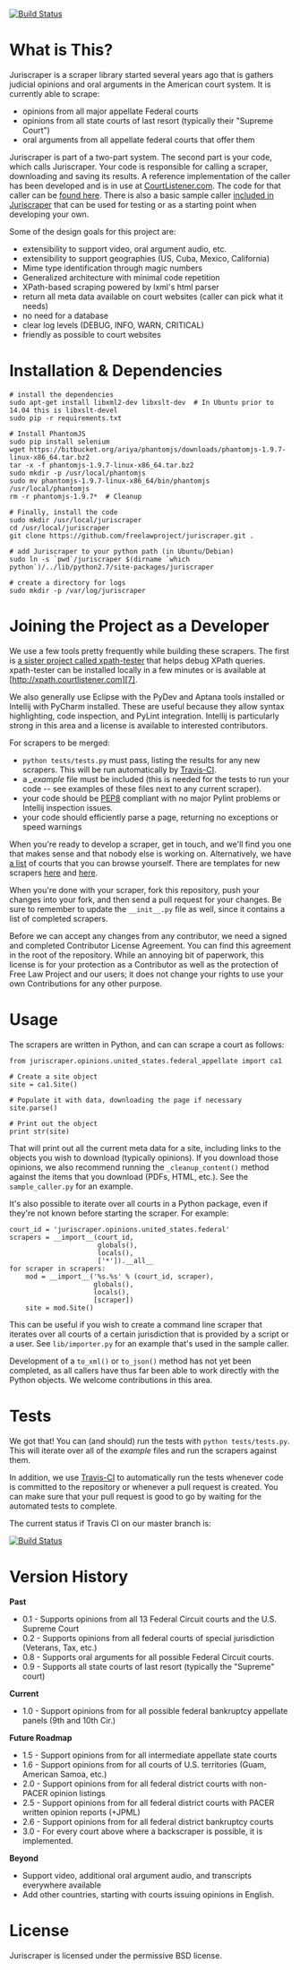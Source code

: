 [![Build Status](https://travis-ci.org/freelawproject/juriscraper.svg?branch=master)][12]

What is This?
=============
Juriscraper is a scraper library started several years ago that is gathers 
judicial opinions and oral arguments in the American court system. It is 
currently able to scrape:

  - opinions from all major appellate Federal courts
  - opinions from all state courts of last resort (typically their "Supreme 
    Court")
  - oral arguments from all appellate federal courts that offer them

Juriscraper is part of a two-part system. The second part is your code, which
calls Juriscraper. Your code is responsible for calling a scraper, downloading 
and saving its results. A reference implementation of the caller has been 
developed and is in use at [CourtListener.com][2]. The code for that caller 
can be [found here][1]. There is also a basic sample caller [included in 
Juriscraper][5] that can be used for testing or as a starting point when 
developing your own.

Some of the design goals for this project are:

 - extensibility to support video, oral argument audio, etc.
 - extensibility to support geographies (US, Cuba, Mexico, California)
 - Mime type identification through magic numbers
 - Generalized architecture with minimal code repetition
 - XPath-based scraping powered by lxml's html parser
 - return all meta data available on court websites (caller can pick what it needs)
 - no need for a database
 - clear log levels (DEBUG, INFO, WARN, CRITICAL)
 - friendly as possible to court websites


Installation & Dependencies
===========================
    # install the dependencies
    sudo apt-get install libxml2-dev libxslt-dev  # In Ubuntu prior to 14.04 this is libxslt-devel
    sudo pip -r requirements.txt
    
    # Install PhantomJS
    sudo pip install selenium
    wget https://bitbucket.org/ariya/phantomjs/downloads/phantomjs-1.9.7-linux-x86_64.tar.bz2
    tar -x -f phantomjs-1.9.7-linux-x86_64.tar.bz2
    sudo mkdir -p /usr/local/phantomjs
    sudo mv phantomjs-1.9.7-linux-x86_64/bin/phantomjs /usr/local/phantomjs
    rm -r phantomjs-1.9.7*  # Cleanup
    
    # Finally, install the code
    sudo mkdir /usr/local/juriscraper
    cd /usr/local/juriscraper
    git clone https://github.com/freelawproject/juriscraper.git .

    # add Juriscraper to your python path (in Ubuntu/Debian)
    sudo ln -s `pwd`/juriscraper $(dirname `which python`)/../lib/python2.7/site-packages/juriscraper

    # create a directory for logs
    sudo mkdir -p /var/log/juriscraper


Joining the Project as a Developer
==================================
We use a few tools pretty frequently while building these scrapers. The first is
[a sister project called xpath-tester][3] that helps debug XPath queries.
xpath-tester can be installed locally in a few minutes or is available at
[http://xpath.courtlistener.com][7].

We also generally use Eclipse with the PyDev and Aptana tools installed or 
Intellij with PyCharm installed. These are useful because they allow syntax 
highlighting, code inspection, and PyLint integration. Intellij is particularly
strong in this area and a license is available to interested contributors.

For scrapers to be merged:

 - `python tests/tests.py` must pass, listing the results for any new scrapers. 
   This will be run automatically by [Travis-CI][12]. 
 - a *_example* file must be included (this is needed for the tests to
   run your code -- see examples of these files next to any current scraper).
 - your code should be [PEP8][4] compliant with no major Pylint problems or
Intellij inspection issues.
 - your code should efficiently parse a page, returning no exceptions or
   speed warnings

When you're ready to develop a scraper, get in touch, and we'll find you one
that makes sense and that nobody else is working on. Alternatively, we have
[a list][6] of courts that you can browse yourself. There are templates for new
scrapers [here][10] and [here][11].

When you're done with your scraper, fork this repository, push your changes 
into your fork, and then send a pull request for your changes. Be sure to
remember to update the `__init__.py` file as well, since it contains a list of
completed scrapers.

Before we can accept any changes from any contributor, we need a signed and
completed Contributor License Agreement. You can find this agreement in the
root of the repository. While an annoying bit of paperwork, this license is for
your protection as a Contributor as well as the protection of Free Law Project
and our users; it does not change your rights to use your own Contributions for
any other purpose.


Usage
======
The scrapers are written in Python, and can can scrape a court as follows:

    from juriscraper.opinions.united_states.federal_appellate import ca1

    # Create a site object
    site = ca1.Site()

    # Populate it with data, downloading the page if necessary
    site.parse()

    # Print out the object
    print str(site)
    
That will print out all the current meta data for a site, including links to 
the objects you wish to download (typically opinions). If you download those
opinions, we also recommend running the `_cleanup_content()` method against the
items that you download (PDFs, HTML, etc.). See the `sample_caller.py` for an
example.

It's also possible to iterate over all courts in a Python package, even if
they're not known before starting the scraper. For example:

    court_id = 'juriscraper.opinions.united_states.federal'
    scrapers = __import__(court_id,
                          globals(),
                          locals(),
                          ['*']).__all__
    for scraper in scrapers:
        mod = __import__('%s.%s' % (court_id, scraper),
                         globals(),
                         locals(),
                         [scraper])
        site = mod.Site()

This can be useful if you wish to create a command line scraper that iterates
over all courts of a certain jurisdiction that is provided by a script or a user.
See `lib/importer.py` for an example that's used in the sample caller.

Development of a `to_xml()` or `to_json()` method has not yet been completed, as
all callers have thus far been able to work directly with the Python objects. We
welcome contributions in this area.


Tests
=====
We got that! You can (and should) run the tests with `python tests/tests.py`. 
This will iterate over all of the *_example_* files and run the scrapers 
against them.

In addition, we use [Travis-CI][tci] to automatically run the tests whenever
code is committed to the repository or whenever a pull request is created. You
can make sure that your pull request is good to go by waiting for the automated
tests to complete.

The current status if Travis CI on our master branch is:

[![Build Status](https://travis-ci.org/freelawproject/juriscraper.svg?branch=master)][12]


Version History
===============
**Past**

 - 0.1 - Supports opinions from all 13 Federal Circuit courts and the U.S. Supreme Court
 - 0.2 - Supports opinions from all federal courts of special jurisdiction (Veterans, Tax, etc.)
 - 0.8 - Supports oral arguments for all possible Federal Circuit courts.
 - 0.9 - Supports all state courts of last resort (typically the "Supreme" court)

**Current**

 - 1.0 - Support opinions from for all possible federal bankruptcy appellate panels (9th and 10th Cir.) 

**Future Roadmap**

 - 1.5 - Support opinions from for all intermediate appellate state courts
 - 1.6 - Support opinions from for all courts of U.S. territories (Guam, American Samoa, etc.)
 - 2.0 - Support opinions from for all federal district courts with non-PACER opinion listings
 - 2.5 - Support opinions from for all federal district courts with PACER written opinion reports (+JPML)
 - 2.6 - Support opinions from for all federal district bankruptcy courts
 - 3.0 - For every court above where a backscraper is possible, it is implemented.

**Beyond**
 - Support video, additional oral argument audio, and transcripts everywhere available
 - Add other countries, starting with courts issuing opinions in English.
 

License
========
Juriscraper is licensed under the permissive BSD license.

[1]: https://github.com/freelawproject/courtlistener/blob/master/alert/scrapers/management/commands/cl_scrape_and_extract.py
[2]: http://courtlistener.com
[3]: https://github.com/mlissner/lxml-xpath-tester
[4]: http://www.python.org/dev/peps/pep-0008/
[5]: https://github.com/freelawproject/juriscraper/blob/master/sample_caller.py
[6]: https://github.com/freelawproject/juriscraper/wiki/Court-Websites
[7]: http://xpath.courtlistener.com
[8]: http://phantomjs.org
[9]: http://phantomjs.org/download.html
[10]: https://github.com/freelawproject/juriscraper/blob/master/opinions/opinion_template.py
[11]: https://github.com/freelawproject/juriscraper/blob/master/oral_args/oral_argument_template.py
[12]: https://travis-ci.org/freelawproject/juriscraper
[tci]: https://travis-ci.org/
